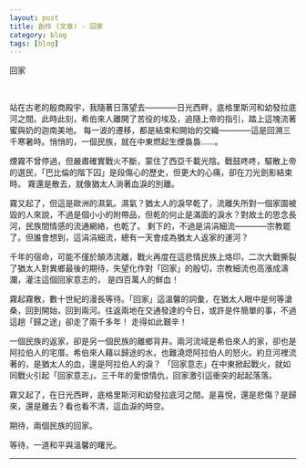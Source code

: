 ```yaml
---
layout: post
title: 創作 (文章) - 回家
category: blog
tags: [blog]
---
```


回家

<br>

站在古老的殷商殿宇，我隨著日落望去————日光西畔，底格里斯河和幼發拉底河之間。此時此刻，希伯來人離開了苦役的埃及，追隨上帝的指引，踏上這塊流著蜜與奶的迦南美地。
每一波的遷移，都是結束和開始的交織————這是回溯三千寒暑時。悄悄的，一個民族，就在中東燃起生煙裊裊......。

煙霧不曾停過，但嚴肅確實戰火不斷，蒙住了西亞千載光陰。戰鼓咚咚，驅散上帝的選民，「巴比倫的階下囚」是段傷心的歷史，但更大的心痛，卻在刀光劍影結束時。
霧還是散去，就像猶太人淌著血淚的別離。

霧又起了，但這是歐洲的濕氣。濕氣？猶太人的淚早乾了，流離失所對一個家園被毀的人來說，不過是個小小的附帶品，但乾的何止是滿面的淚水？對故土的思念長河，民族間情感的流通網絡，也乾了。
剩下的，不過是涓涓細流————宗教罷了。但誰會想到，這涓涓細流，總有一天會成為猶太人返家的運河？

千年的宿命，可能不僅於顛沛流離，戰火再度在這悲情民族上烙印，二次大戰撕裂了猶太人對異鄉最後的期待，失望化作對「回家」的殷切，宗教細流也高漲成濤瀾，灌注這個回家意志的，
是四百萬人的鮮血！

霧起霧散，數十世紀的漫長等待。「回家」這溫馨的詞彙，在猶太人眼中是何等滄桑，回到開始，回到兩河。往返兩地在交通發達的今日，或許是件簡單的事，不過這趟「歸之途」卻走了兩千多年！
走得如此艱辛！

一個民族的返家，卻是另一個民族的離鄉背井。兩河流域是希伯來人的家，卻也是阿拉伯人的宅厝。希伯來人藉以歸途的水，也難澆熄阿拉伯人的怒火。約旦河裡流著的，是猶太人的血，還是阿拉伯人的淚？
「回家意志」在中東掀起戰火，就如同戰火引起「回家意志」。三千年的愛恨情仇，回家激引這衝突的起起落落。

霧又起了，在日光西畔，底格里斯河和幼發拉底河之間。是喜悅，還是悲傷？是歸來，還是離去？看也看不清，這血淚的時空。

期待，兩個民族的回家。

等待，一道和平與溫馨的曙光。

---